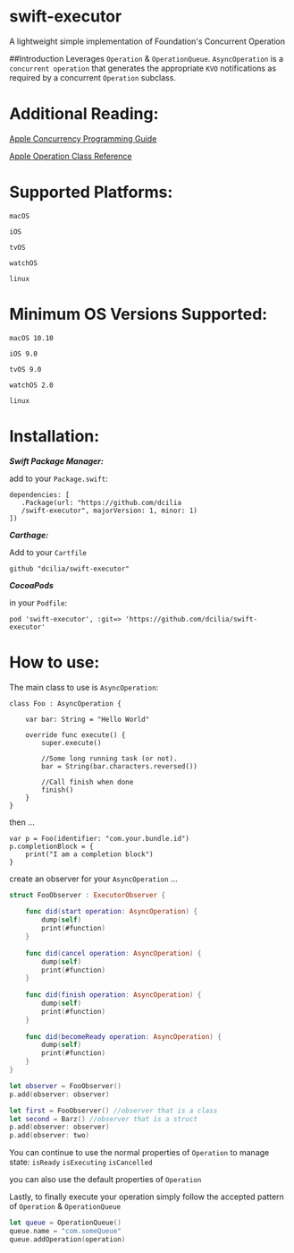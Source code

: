 # swift-executor
A lightweight simple implementation of Foundation's Concurrent Operation

##Introduction
Leverages ``` Operation ``` & ``` OperationQueue ```.  ``` AsyncOperation ``` is a ```concurrent operation``` that generates the appropriate ```KVO``` notifications as required by a concurrent ```Operation``` subclass.

# Additional Reading:
[Apple Concurrency Programming Guide](https://developer.apple.com/library/content/documentation/General/Conceptual/ConcurrencyProgrammingGuide/Introduction/Introduction.html#//apple_ref/doc/uid/TP40008091-CH1-SW1)

[Apple Operation Class Reference](https://developer.apple.com/reference/foundation/operation)


# Supported Platforms:
```macOS``` 

```iOS``` 

```tvOS``` 

```watchOS``` 

```linux```

# Minimum OS Versions Supported:

``` macOS 10.10 ```

``` iOS 9.0 ```

``` tvOS 9.0 ```

``` watchOS 2.0 ```

``` linux ```

# Installation:

***Swift Package Manager:***

add to your ```Package.swift```:

```
dependencies: [
   .Package(url: "https://github.com/dcilia
   /swift-executor", majorVersion: 1, minor: 1)
])
```
***Carthage:***

Add to your ```Cartfile```

```
github "dcilia/swift-executor"
```


***CocoaPods***

in your ```Podfile```:

```pod 'swift-executor', :git=> 'https://github.com/dcilia/swift-executor'```

# How to use:

The main class to use is ```AsyncOperation```:

```
class Foo : AsyncOperation {
    
    var bar: String = "Hello World"
    
    override func execute() {
        super.execute()
        
        //Some long running task (or not).
        bar = String(bar.characters.reversed())
        
        //Call finish when done
        finish()
    }
}

```

then ...

```
var p = Foo(identifier: "com.your.bundle.id")
p.completionBlock = {
    print("I am a completion block")
}
```

create an observer for your ```AsyncOperation``` ...

``` swift
struct FooObserver : ExecutorObserver {
    
    func did(start operation: AsyncOperation) {
        dump(self)
        print(#function)
    }
    
    func did(cancel operation: AsyncOperation) {
        dump(self)
        print(#function)
    }
    
    func did(finish operation: AsyncOperation) {
        dump(self)
        print(#function)
    }
    
    func did(becomeReady operation: AsyncOperation) {
        dump(self)
        print(#function)
    }
}
```

``` swift
let observer = FooObserver()
p.add(observer: observer)
```
```  swift
let first = FooObserver() //observer that is a class
let second = Barz() //observer that is a struct
p.add(observer: observer)
p.add(observer: two)
```
You can continue to use the normal properties of ```Operation``` to manage state:
```isReady``` ```isExecuting``` ```isCancelled```

you can also use the default properties of ```Operation```

Lastly, to finally execute your operation simply follow the accepted pattern of ```Operation``` & ```OperationQueue```

``` Swift
let queue = OperationQueue()
queue.name = "com.someQueue"
queue.addOperation(operation)
```
   
